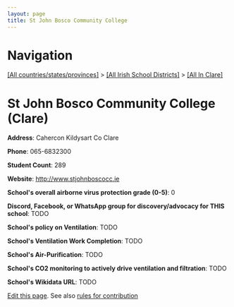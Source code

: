 ```yaml
---
layout: page
title: St John Bosco Community College
---
```

# Navigation

[[All countries/states/provinces]](../../..) > [[All Irish School Districts]](../..) > [[All In Clare]](..)

# St John Bosco Community College (Clare)

**Address**: Cahercon Kildysart Co Clare

**Phone**: 065-6832300

**Student Count**: 289

**Website**: <http://www.stjohnboscocc.ie>

**School's overall airborne virus protection grade (0-5)**: 0

**Discord, Facebook, or WhatsApp group for discovery/advocacy for THIS school**: TODO

**School's policy on Ventilation**: TODO

**School's Ventilation Work Completion**: TODO

**School's Air-Purification**: TODO

**School's CO2 monitoring to actively drive ventilation and filtration**: TODO

**School's Wikidata URL**: TODO


[Edit this page](https://github.com/ventilate-schools/Ireland/edit/main/./Clare/St_John_Bosco_Community_College.md). See also [rules for contribution](../../../contribution-rules/)